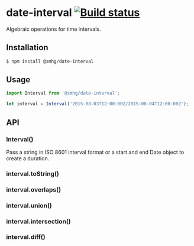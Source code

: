date-interval  [![Build status](https://api.travis-ci.org/smhg/date-interval-js.png)](https://travis-ci.org/smhg/date-interval-js)
======
Algebraic operations for time intervals.

## Installation
```bash
$ npm install @smhg/date-interval
```

## Usage
```javascript
import Interval from '@smhg/date-interval';

let interval = Interval('2015-08-03T12:00:00Z/2015-08-04T12:00:00Z');
```

## API
### Interval()
Pass a string in ISO 8601 interval format or a start and end Date object to create a duration.

### interval.toString()
### interval.overlaps()
### interval.union()
### interval.intersection()
### interval.diff()